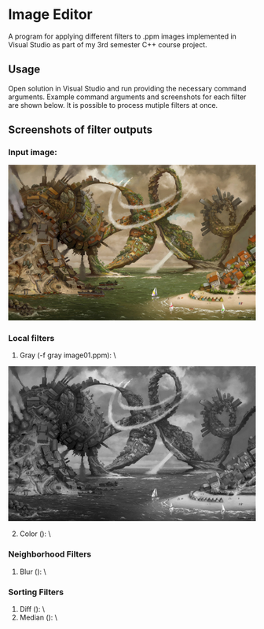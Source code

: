 # Image Editor
A program for applying different filters to .ppm images implemented in Visual Studio as part of my 3rd semester C++ course project.

## Usage
Open solution in Visual Studio and run providing the necessary command arguments. Example command arguments and screenshots for each filter are shown below. It is possible to process mutiple filters at once.

## Screenshots of filter outputs

### Input image:
<img src="./input.png">

### Local filters
1. Gray (-f gray image01.ppm): \
<img src="./gray.png">

2. Color (): \

### Neighborhood Filters
1. Blur (): \

### Sorting Filters
1. Diff (): \
2. Median (): \
